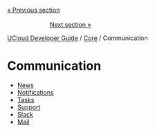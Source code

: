 [« Previous section](/docs/developer-guide/core/monitoring/scripts/README.md)
&nbsp;&nbsp;&nbsp;&nbsp;&nbsp;&nbsp;&nbsp;&nbsp;&nbsp;&nbsp;&nbsp;&nbsp;&nbsp;&nbsp;&nbsp;&nbsp;&nbsp;&nbsp;&nbsp;&nbsp;&nbsp;&nbsp;&nbsp;&nbsp;&nbsp;&nbsp;&nbsp;&nbsp;&nbsp;&nbsp;&nbsp;&nbsp;&nbsp;&nbsp;&nbsp;&nbsp;&nbsp;&nbsp;&nbsp;&nbsp;&nbsp;&nbsp;&nbsp;&nbsp;&nbsp;&nbsp;&nbsp;&nbsp;&nbsp;&nbsp;&nbsp;&nbsp;&nbsp;&nbsp;&nbsp;&nbsp;&nbsp;&nbsp;&nbsp;&nbsp;&nbsp;&nbsp;&nbsp;&nbsp;&nbsp;&nbsp;&nbsp;&nbsp;&nbsp;&nbsp;&nbsp;&nbsp;&nbsp;&nbsp;&nbsp;&nbsp;&nbsp;&nbsp;&nbsp;&nbsp;&nbsp;&nbsp;&nbsp;&nbsp;&nbsp;&nbsp;&nbsp;&nbsp;&nbsp;&nbsp;&nbsp;&nbsp;&nbsp;&nbsp;&nbsp;&nbsp;&nbsp;&nbsp;&nbsp;&nbsp;&nbsp;&nbsp;&nbsp;&nbsp;&nbsp;&nbsp;&nbsp;&nbsp;&nbsp;&nbsp;&nbsp;&nbsp;&nbsp;&nbsp;&nbsp;&nbsp;&nbsp;&nbsp;&nbsp;&nbsp;&nbsp;&nbsp;&nbsp;&nbsp;&nbsp;&nbsp;&nbsp;&nbsp;&nbsp;&nbsp;&nbsp;&nbsp;&nbsp;&nbsp;&nbsp;&nbsp;&nbsp;&nbsp;&nbsp;&nbsp;&nbsp;&nbsp;&nbsp;&nbsp;&nbsp;&nbsp;&nbsp;&nbsp;&nbsp;&nbsp;&nbsp;&nbsp;&nbsp;[Next section »](/docs/developer-guide/core/communication/news.md)



[UCloud Developer Guide](/docs/developer-guide/README.md) / [Core](/docs/developer-guide/core/README.md) / Communication
# Communication

 - [News](/docs/developer-guide/core/communication/news.md)
 - [Notifications](/docs/developer-guide/core/communication/notifications.md)
 - [Tasks](/docs/developer-guide/core/communication/tasks.md)
 - [Support](/docs/developer-guide/core/communication/support.md)
 - [Slack](/docs/developer-guide/core/communication/slack.md)
 - [Mail](/docs/developer-guide/core/communication/mail.md)
